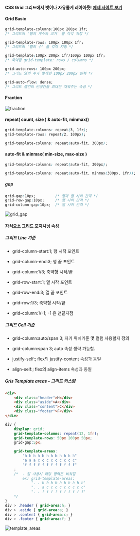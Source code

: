 #### CSS Grid 그리드에서 벗어나 자유롭게 레아아웃! [예제 사이트 보기](https://franz0406.github.io/grid-layout/)

#### Grid Basic
```css
grid-template-columns:100px 200px 1fr;
/* 그리드의 '행의 개수와 크기' 를 각각 지정 */

grid-template-rows: 100px 100px 1fr;
/* 그리드의 '열의 수' 를 각각 지정 */

grid-template:100px 200px 1fr/100px 100px 1fr;
/* 축약형 grid-template: rows / columns */

grid-auto-rows: 100px 200px;
/* 그리드 열의 수가 몇개던 100px 200px 반복 */

grid-auto-flow: dense;
/* 그리드 셀간의 빈공간을 최대한 채워주는 속성 */

```
#### Fraction
![fraction](https://user-images.githubusercontent.com/80723523/153728750-97da29de-1b67-491b-ad4c-fc6d9d0106a7.jpg)

#### repeat( count, size ) & auto-fit, minmax()
```css
grid-template-columns: repeat(3, 1fr);
grid-template-rows: repeat(2, 100px);

grid-template-columns: repeat(auto-fit, 300px);
```


#### auto-fit & minmax( min-size, max-size )
```css
grid-template-columns: repeat(auto-fit, 300px);

grid-template-columns: repeat(auto-fit, minmax(300px, 1fr));
```

##### gap
```css
grid-gap:10px;         /* 행과 열 사이 간격 */
grid-row-gap:10px;     /* 행 사이 간격 */
grid-column-gap:10px;  /* 열 사이 간격 */
```
![grid_gap](https://user-images.githubusercontent.com/80723523/153727454-6a77e962-4cdf-4d3c-b04d-1ff9046198d7.jpg)

#### 자식요소 그리드 포지셔닝 속성
##### 그리드 Line 기준
- grid-column-start:1; 행 시작 포인트
- grid-column-end:3;   행 끝 포인트
- grid-column:1/3;     축약형 시작/끝

- grid-row-start:1;    열 시작 포인트
- grid-row-end:3;      열 끝 포인트
- grid-row:1/3;        축약형 시작/끝
- grid-column:1/-1;    -1 은 맨끝지점
##### 그리드 Cell 기준
- grid-column:auto/span 3;  자기 위치기준 몇 컬럼 사용할지 정의
- grid-column:span 3;       auto 속성 생략 가능함.

- justify-self:;  flex의 justify-content 속성과 동일
- align-self:;    flex의 align-items 속성과 동일


##### Gris Template areas - 그리드 커스텀
```html
<div>
    <div class="header">H</div>
    <div class="aside">A</div>
    <div class="content">C</div>
    <div class="footer">F</div>
</div>
```
```css
div {
    display: grid;
    grid-template-columns: repeat(12, 1fr);
    grid-template-rows: 50px 200px 50px;
    grid-gap:5px;

    grid-template-areas: 
        "h h h h h h h h h h h h"
        "a a a c c c c c c c c c"
        "f f f f f f f f f f f f"    
    ;
    /*  . 점 사용시 해당 영역은 비워짐
        ex) grid-template-areas: 
            ". . h h h h h h h h h h"
            ". . a c c c c c c c c c"
            ". . f f f f f f f f f f"    
    */
}
div > .header { grid-area:h; }
div > .aside { grid-area:a; }
div > .content { grid-area:c; }
div > .footer { grid-area:f; }
```
![template_areas](https://user-images.githubusercontent.com/80723523/153732452-65a675cf-cab8-446e-b689-354567552b87.jpg)



